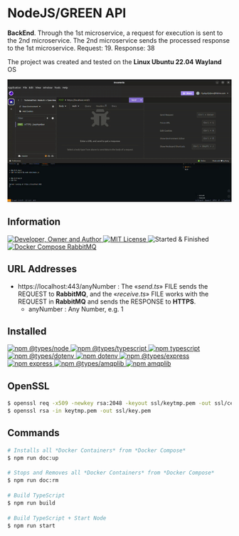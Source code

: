 # NodeJS/GREEN API
**BackEnd**. Through the 1st microservice, a request for execution is sent to the 2nd microservice. The 2nd microservice sends the processed response to the 1st microservice. Request: 19. Response: 38

The project was created and tested on the **Linux Ubuntu 22.04 Wayland** OS

![](result.gif)

## Information
<div id="information" align="left">
  <a href="https://github.com/MoguchiyDD" target="_blank">
    <img alt="Developer, Owner and Author" src="https://img.shields.io/badge/Developer,%20Owner%20and%20Author-МогучийДД%20(MoguchiyDD)-FF4F1E?style=for-the-badge" />
  </a>
  <a href="../../../LICENSE" target="_blank">
    <img alt="MIT License" src="https://img.shields.io/badge/License-MIT%20License-6A1B9A?style=for-the-badge" />
  </a>
  <img alt="Started & Finished" src="https://img.shields.io/badge/Started%20&%20Finished-2023.12.11%20/%202023.12.13-F9A825?style=for-the-badge" />
  <a href="https://hub.docker.com/_/rabbitmq" target="_blank">
    <img alt="Docker Compose RabbitMQ" src="https://img.shields.io/badge/Docker%20Compose-RabbitMQ%20v3.10.7--management-2E7D32?style=for-the-badge" />
  </a>
</div>

## URL Addresses
- https://localhost:443/anyNumber : The «*send.ts*» FILE sends the REQUEST to **RabbitMQ**, and the «*receive.ts*» FILE works with the REQUEST in **RabbitMQ** and sends the RESPONSE to **HTTPS**.
  - anyNumber : Any Number, e.g. 1

## Installed
<div id="installed" align="left">
  <a href="https://www.npmjs.com/package/@types/node" target="_blank">
    <img alt="npm @types/node" src="https://img.shields.io/badge/npm-@types/node-FAFAFA?style=for-the-badge" />
  </a>
  <a href="https://www.npmjs.com/package/@types/typescript" target="_blank">
    <img alt="npm @types/typescript" src="https://img.shields.io/badge/npm-@types/typescript-FAFAFA?style=for-the-badge" />
  </a>
  <a href="https://www.npmjs.com/package/typescript" target="_blank">
    <img alt="npm typescript" src="https://img.shields.io/badge/npm-typescript-FAFAFA?style=for-the-badge" />
  </a>
  <a href="https://www.npmjs.com/package/@types/dotenv" target="_blank">
    <img alt="npm @types/dotenv" src="https://img.shields.io/badge/npm-@types/dotenv-FAFAFA?style=for-the-badge" />
  </a>
  <a href="https://www.npmjs.com/package/dotenv" target="_blank">
    <img alt="npm dotenv" src="https://img.shields.io/badge/npm-dotenv-FAFAFA?style=for-the-badge" />
  </a>
  <a href="https://www.npmjs.com/package/@types/express" target="_blank">
    <img alt="npm @types/express" src="https://img.shields.io/badge/npm-@types/express-FAFAFA?style=for-the-badge" />
  </a>
  <a href="https://www.npmjs.com/package/express" target="_blank">
    <img alt="npm express" src="https://img.shields.io/badge/npm-express-FAFAFA?style=for-the-badge" />
  </a>
  <a href="https://www.npmjs.com/package/@types/amqplib" target="_blank">
    <img alt="npm @types/amqplib" src="https://img.shields.io/badge/npm-@types/amqplib-FAFAFA?style=for-the-badge" />
  </a>
  <a href="https://www.npmjs.com/package/amqplib" target="_blank">
    <img alt="npm amqplib" src="https://img.shields.io/badge/npm-amqplib-FAFAFA?style=for-the-badge" />
  </a>
</div>

## OpenSSL
```Bash
$ openssl req -x509 -newkey rsa:2048 -keyout ssl/keytmp.pem -out ssl/cert.pem -days 365
$ openssl rsa -in keytmp.pem -out ssl/key.pem
```

## Commands
```Bash
# Installs all *Docker Containers* from *Docker Compose*
$ npm run doc:up

# Stops and Removes all *Docker Containers* from *Docker Compose*
$ npm run doc:rm

# Build TypeScript
$ npm run build

# Build TypeScript + Start Node
$ npm run start
```
